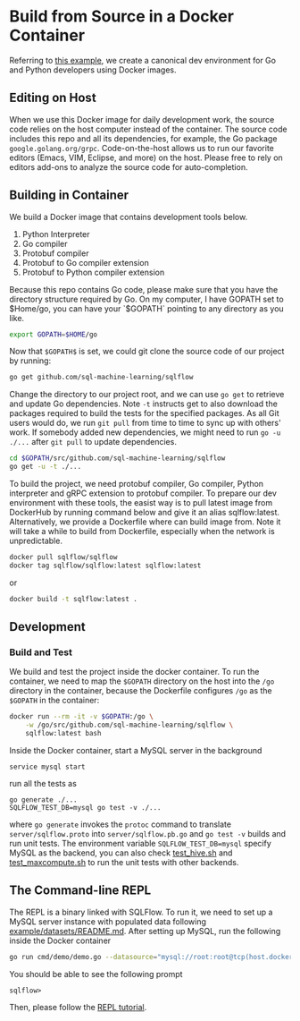 # Build from Source in a Docker Container

Referring to [this example](https://github.com/wangkuiyi/canonicalize-go-python-grpc-dev-env),
we create a canonical dev environment for Go and Python developers using Docker images.

## Editing on Host

When we use this Docker image for daily development work, the source code relies
on the host computer instead of the container. The source code includes this repo
and all its dependencies, for example, the Go package `google.golang.org/grpc`.
Code-on-the-host allows us to run our favorite editors (Emacs, VIM, Eclipse, and more)
on the host.  Please free to rely on editors add-ons to analyze the source code
for auto-completion.

## Building in Container

We build a Docker image that contains development tools below.

1. Python Interpreter
1. Go compiler
1. Protobuf compiler
1. Protobuf to Go compiler extension
1. Protobuf to Python compiler extension

Because this repo contains Go code, please make sure that you have the directory structure required by Go. On my computer, I have GOPATH set to $Home/go, you can have your `$GOPATH` pointing to any directory as you like.

```bash
export GOPATH=$HOME/go
```

Now that `$GOPATH$` is set, we could git clone the source code of our project by running:

```bash
go get github.com/sql-machine-learning/sqlflow
```

Change the directory to our project root, and we can use `go get` to retrieve
and update Go dependencies. Note `-t` instructs get to also download the packages required to build
the tests for the specified packages. As all Git users would do, we run `git pull` from time to time to sync up with
others' work. If somebody added new dependencies, we might need to run `go -u ./...`
after `git pull` to update dependencies.

```bash
cd $GOPATH/src/github.com/sql-machine-learning/sqlflow
go get -u -t ./...
```

To build the project, we need protobuf compiler, Go compiler, Python interpreter and gRPC extension to protobuf compiler. To prepare our dev environment with these tools, the easist way is to pull latest image from DockerHub by running command below and give it an alias sqlflow:latest. Alternatively, we provide a Dockerfile where can build image from. Note it will take a while to build from Dockerfile, especially when the network is unpredictable.

```bash
docker pull sqlflow/sqlflow
docker tag sqlflow/sqlflow:latest sqlflow:latest
```

or

```bash
docker build -t sqlflow:latest .
```

## Development

### Build and Test

We build and test the project inside the docker container. To run the container, we need to map the `$GOPATH` directory on the host into the
`/go` directory in the container, because the Dockerfile configures `/go` as
the `$GOPATH` in the container:

```bash
docker run --rm -it -v $GOPATH:/go \
    -w /go/src/github.com/sql-machine-learning/sqlflow \
    sqlflow:latest bash
```

Inside the Docker container, start a MySQL server in the background

```
service mysql start
```

run all the tests as

```
go generate ./...
SQLFLOW_TEST_DB=mysql go test -v ./...
```

where `go generate` invokes the `protoc` command to translate `server/sqlflow.proto`
into `server/sqlflow.pb.go` and `go test -v` builds and run unit tests. The environment variable
`SQLFLOW_TEST_DB=mysql` specify MySQL as the backend, you can also check [test_hive.sh](/scripts/test_hive.sh) and
[test_maxcompute.sh](/scripts/test_maxcompute.sh) to run the unit tests with other backends.

## The Command-line REPL

The REPL is a binary linked with SQLFlow.  To run it, we need to set
up a MySQL server instance with populated data following
[example/datasets/README.md](/example/datasets/README.md).  After
setting up MySQL, run the following inside the Docker container

```bash
go run cmd/demo/demo.go --datasource="mysql://root:root@tcp(host.docker.internal:3306)/?maxAllowedPacket=0"
```

You should be able to see the following prompt

```
sqlflow>
```

Then, please follow the [REPL tutorial](doc/run/repl.md).
